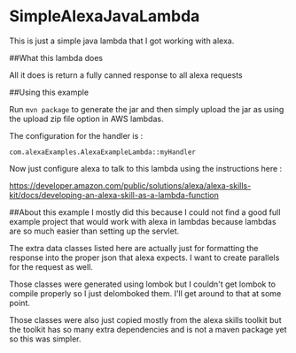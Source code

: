 # SimpleAlexaJavaLambda
This is just a simple java lambda that I got working with alexa.

##What this lambda does

All it does is return a fully canned response to all alexa requests

##Using this example

Run ```mvn package``` to generate the jar and then simply upload the jar as using the upload zip file option in AWS lambdas.

The configuration for the handler is :

```
com.alexaExamples.AlexaExampleLambda::myHandler
```

Now just configure alexa to talk to this lambda using the instructions here :

https://developer.amazon.com/public/solutions/alexa/alexa-skills-kit/docs/developing-an-alexa-skill-as-a-lambda-function

##About this example
I mostly did this because I could not find a good full example project that would work with alexa in lambdas because lambdas are so much easier than setting up the servlet.

The extra data classes listed here are actually just for formatting the response into the proper json that alexa expects. I want to create parallels for the request as well.

Those classes were generated using lombok but I couldn't get lombok to compile properly so I just delomboked them. I'll get around to that at some point.

Those classes were also just copied mostly from the alexa skills toolkit but the toolkit has so many extra dependencies and is not a maven package yet so this was simpler.

